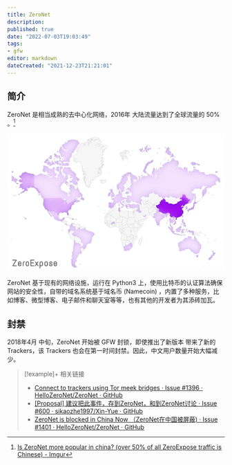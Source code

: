 ```yaml
---
title: ZeroNet
description:
published: true
date: "2022-07-03T19:03:49"
tags:
- gfw
editor: markdown
dateCreated: "2021-12-23T21:21:01"
---
```


## 简介

ZeroNet 是相当成熟的去中心化网络，2016年 大陆流量达到了全球流量的 50% 。[^0Pic]

[^0Pic]: [Is ZeroNet more popular in china? (over 50% of all ZeroExpose traffic is Chinese) - Imgur](https://web.archive.org/web/20211223123025/https://imgur.com/9GPgBNc)

![流量图](/src/anti-censorship/ZeroNet/ZeroNet_China.webp)

ZeroNet 基于现有的网络设施，运行在 Python3 上，使用比特币的认证算法确保网站的安全性，自带的域名系统基于域名币 (Namecoin) ，内置了多种服务，比如博客、微型博客、电子邮件和聊天室等等，也有其他的开发者为其添砖加瓦。

## 封禁

2018年4月 中旬，ZeroNet 开始被 GFW 封锁，即使推出了新版本 带来了新的 Trackers，该 Trackers 也会在第一时间封禁。因此，中文用户数量开始大幅减少。

> [!example]+ 相关链接
> + [Connect to trackers using Tor meek bridges · Issue #1396 · HelloZeroNet/ZeroNet · GitHub](https://web.archive.org/web/20201030101908/https://github.com/HelloZeroNet/ZeroNet/issues/1396)
> + [[Proposal] 建议把此事件，存到ZeroNet，和到ZeroNet讨论 · Issue #600 · sikaozhe1997/Xin-Yue · GitHub](https://web.archive.org/web/20210124152839/https://github.com/sikaozhe1997/Xin-Yue/issues/600)
> + [ZeroNet is blocked in China Now （ZeroNet在中国被屏蔽) · Issue #1401 · HelloZeroNet/ZeroNet · GitHub](https://web.archive.org/web/20201030101902/https://github.com/HelloZeroNet/ZeroNet/issues/1401)
